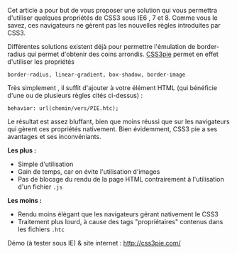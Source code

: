 
Cet article a pour but de vous proposer une solution qui vous permettra d'utiliser quelques propriétés de CSS3 sous IE6 , 7 et 8. Comme vous le savez, ces navigateurs ne gèrent pas les nouvelles règles introduites par CSS3.

Différentes solutions existent déjà pour permettre l'émulation de border-radius qui permet d'obtenir des coins arrondis. <a href="http://css3pie.com/" target="_blank">CSS3pie</a> permet en effet d'utiliser les propriétés

```
border-radius, linear-gradient, box-shadow, border-image
```

Très simplement , il suffit d'ajouter à votre élément HTML (qui bénéficie d'une ou de plusieurs règles cités ci-dessus) :

```
behavior: url(chemin/vers/PIE.htc);
```

Le résultat est assez bluffant, bien que moins réussi que sur les navigateurs qui gèrent ces propriétés nativement. Bien évidemment, CSS3 pie a ses avantages et ses inconvéniants.

**Les plus :**

*   Simple d'utilisation
*   Gain de temps, car on évite l'utilisation d'images
*   Pas de blocage du rendu de la page HTML contrairement à l'utilisation d'un fichier `.js`

**Les moins :**

*   Rendu moins élégant que les navigateurs gérant nativement le CSS3
*   Traitement plus lourd, à cause des tags "propriétaires" contenus dans les fichiers `.htc`

Démo (à tester sous IE) & site internet : <a href="http://css3pie.com/" target="_blank">http://css3pie.com/</a>